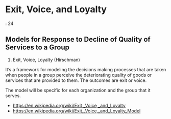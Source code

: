 # Exit, Voice, and Loyalty

: 24

## Models for Response to Decline of Quality of Services to a Group

1. Exit, Voice, Loyalty (Hirschman)

It’s a framework for modeling the decisions making processes that are taken when people in a group perceive the deteriorating quality of goods or services that are provided to them. The outcomes are exit or voice.

The model will be specific for each organization and the group that it serves.

- https://en.wikipedia.org/wiki/Exit,_Voice,_and_Loyalty
- https://en.wikipedia.org/wiki/Exit,_Voice,_and_Loyalty_Model